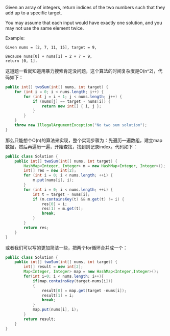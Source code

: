 Given an array of integers, return indices of the two numbers such that they add up to a specific target.

You may assume that each input would have exactly one solution, and you may not use the same element twice.

Example:
```
Given nums = [2, 7, 11, 15], target = 9,

Because nums[0] + nums[1] = 2 + 7 = 9,
return [0, 1].
```

这道题一看就知道用暴力搜索肯定没问题，这个算法的时间复杂度是O(n^2)，代码如下：
```java
public int[] twoSum(int[] nums, int target) {
    for (int i = 0; i < nums.length; i++) {
        for (int j = i + 1; j < nums.length; j++) {
            if (nums[j] == target - nums[i]) {
                return new int[] { i, j };
            }
        }
    }
    throw new IllegalArgumentException("No two sum solution");
}
```




那么只能想个O(n)的算法来实现，整个实现步骤为：先遍历一遍数组，建立map数据，然后再遍历一遍，开始查找，找到则记录index。代码如下：
```java
public class Solution {
    public int[] twoSum(int[] nums, int target) {
        HashMap<Integer, Integer> m = new HashMap<Integer, Integer>();
        int[] res = new int[2];
        for (int i = 0; i < nums.length; ++i) {
            m.put(nums[i], i);
        }
        for (int i = 0; i < nums.length; ++i) {
            int t = target - nums[i];
            if (m.containsKey(t) && m.get(t) != i) {
                res[0] = i;
                res[1] = m.get(t);
                break;
            }
        }
        return res;
    }
} 
```

或者我们可以写的更加简洁一些，把两个for循环合并成一个：
```java
public class Solution {
    public int[] twoSum(int[] nums, int target) {
        int[] result = new int[2];
        Map<Integer, Integer> map = new HashMap<Integer,Integer>();
        for(int i=0; i < nums.length; i++){
            if(map.containsKey(target-nums[i]))
            {
                result[0] = map.get(target -nums[i]);
                result[1] = i;
                break;
            }
            map.put(nums[i], i);
        }
        return result;
    }
}
```
